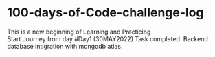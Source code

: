 # 100-days-of-Code-challenge-log
This is a new beginning of Learning and Practicing  
Start Journey from day
#Day1 (30MAY2022)
Task completed. Backend database intigration with mongodb atlas. 





